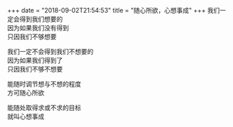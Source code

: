 +++
date = "2018-09-02T21:54:53"
title = "随心所欲，心想事成"
+++
我们一定会得到我们想要的  
因为如果我们没有得到  
只因我们不够想要  
  
我们一定不会得到我们不想要的  
因为如果我们得到了  
只因我们不够不想要  
  
能随时调节想与不想的程度  
方可随心所欲  
  
能随处取得求或不求的目标  
就叫心想事成  